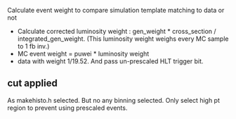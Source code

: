 Calculate event weight to compare simulation template matching to data or not
 * Calculate corrected luminosity weight : gen_weight * cross_section / integrated_gen_weight. (This luminosity weight weighs every MC sample to 1 fb inv.)
 * MC event weight = puwei * luminosity weight
 * data with weight 1/19.52. And pass un-prescaled HLT trigger bit.

 
 ## cut applied
 As makehisto.h selected. But no any binning selected.
 Only select high pt region to prevent using prescaled events.
